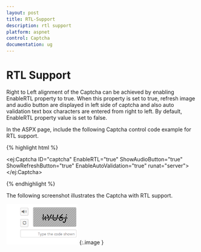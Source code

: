 ```yaml
---
layout: post
title: RTL-Support
description: rtl support
platform: aspnet
control: Captcha
documentation: ug
---
```


# RTL Support

Right to Left alignment of the Captcha can be achieved by enabling EnableRTL property to true. When this property is set to true, refresh image and audio button are displayed in left side of captcha and also auto validation text box characters are entered from right to left. By default, EnableRTL property value is set to false.

In the ASPX page, include the following Captcha control code example for RTL support.



{% highlight html %}

  <ej:Captcha ID="captcha" EnableRTL="true" ShowAudioButton="true" ShowRefreshButton="true" EnableAutoValidation="true" runat="server"></ej:Captcha>

{% endhighlight %}



The following screenshot illustrates the Captcha with RTL support. 

![](RTL-Support_images/RTL-Support_img1.png)
{:.image }


